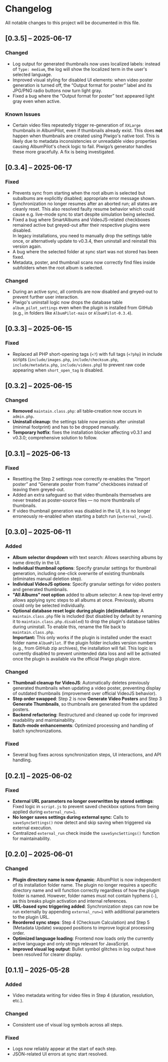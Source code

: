 # Changelog

All notable changes to this project will be documented in this file.

## [0.3.5] – 2025-06-17

### Changed
- Log output for generated thumbnails now uses localized labels: instead of `Type: medium`, the log will show the localized term in the user's selected language.
- Improved visual styling for disabled UI elements: when video poster generation is turned off, the “Output format for poster” label and its JPG/PNG radio buttons now turn light gray.
- Fixed a bug where the “Output format for poster” text appeared light gray even when active.

### Known Issues
- Certain video files repeatedly trigger re-generation of `XXLarge` thumbnails in AlbumPilot, even if thumbnails already exist. This does **not** happen when thumbnails are created using Piwigo's native tool. This is likely due to metadata inconsistencies or unreadable video properties causing AlbumPilot's check logic to fail. Piwigo’s generator handles these more gracefully. A fix is being investigated.

## [0.3.4] – 2025-06-17

### Fixed
- Prevents sync from starting when the root album is selected but subalbums are explicitly disabled; appropriate error message shown.
- Synchronization no longer resumes after an aborted run; all states are cleanly reset. This also resolved  faulty resume behavior which could cause e.g. live-mode sync to start despite simulation being selected.
- Fixed a bug where SmartAlbums and VideoJS-related checkboxes remained active but greyed-out after their respective plugins were disabled.  
  In legacy installations, you need to manually drop the settings table once, or alternatively update to v0.3.4, then uninstall and reinstall this version again.
- A bug where the selected folder at sync start was not stored has been fixed.
- Metadata, poster, and thumbnail scans now correctly find files inside subfolders when the root album is selected.

### Changed
- During an active sync, all controls are now disabled and greyed-out to prevent further user interaction.
- Piwigo's uninstall logic now drops the database table `album_pilot_settings` even when the plugin is installed from GitHub (e.g., in folders like `AlbumPilot-main` or `AlbumPilot-0.3.4`).

## [0.3.3] – 2025-06-15

### Fixed
- Replaced all PHP short-opening tags (`<?`) with full tags (`<?php`) in include scripts (`include/images.php`, `include/checksum.php`, `include/metadata.php`, `include/videos.php`) to prevent raw code appearing when `short_open_tag` is disabled.

## [0.3.2] – 2025-06-15

### Changed
- **Removed** `maintain.class.php`: all table‐creation now occurs in `admin.php`.  
- **Uninstall cleanup**: the settings table now persists after uninstall (minimal footprint) and has to be dropped manually.  
- **Temporary hotfix**: fixes the installation blocker affecting v0.3.1 and v0.3.0; comprehensive solution to follow.

## [0.3.1] – 2025-06-13

### Fixed
- Resetting the Step 2 settings now correctly re-enables the “Import poster” and “Generate poster from frame” checkboxes instead of leaving them greyed-out.
- Added an extra safeguard so that video thumbnails themselves are never treated as poster-source files — no more thumbnails of thumbnails.
- If video thumbnail generation was disabled in the UI, it is no longer erroneously re-enabled when starting a batch run (`external_run=1`).

## [0.3.0] – 2025-06-11

### Added
- **Album selector dropdown** with text search: Allows searching albums by name directly in the UI.
- **Individual thumbnail options**: Specify granular settings for thumbnail generation, including one-click overwrite of existing thumbnails (eliminates manual deletion step).
- **Individual VideoJS options**: Specify granular settings for video posters and generated thumbnails.
- **"All Albums" root option** added to album selector: A new top-level entry allows applying sync steps to all albums at once. Previously, albums could only be selected individually.
- **Optional database reset logic during plugin (de)installation**: A `maintain.class.php` file is included (but disabled by default by renaming it to `maintain.class.php.disabled`) to drop the plugin's database tables during uninstall. To enable this, rename the file back to `maintain.class.php`.  
  **Important:** This only works if the plugin is installed under the exact folder name `AlbumPilot`. If the plugin folder includes version numbers (e.g., from GitHub zip archives), the installation will fail. This logic is currently disabled to prevent unintended data loss and will be activated once the plugin is available via the official Piwigo plugin store.

### Changed
- **Thumbnail cleanup for VideoJS**: Automatically deletes previously generated thumbnails when updating a video poster, preventing display of outdated thumbnails (improvement over official VideoJS behavior).
- **Step order swapped**: Step 2 is now **Generate Video Posters** and Step 3 **Generate Thumbnails**, so thumbnails are generated from the updated posters.
- **Backend refactoring**: Restructured and cleaned up code for improved readability and maintainability.
- **Batch-mode enhancements**: Optimized processing and handling of batch synchronizations.

### Fixed
- Several bug fixes across synchronization steps, UI interactions, and API handling.

## [0.2.1] – 2025-06-02

### Fixed
- **External URL parameters no longer overwritten by stored settings**: Fixed logic in `script.js` to prevent saved checkbox options from being applied during `external_run=1`.
- **No longer saves settings during external sync**: Calls to `saveSyncSettings()` now detect and skip saving when triggered via external execution.
- Centralized `external_run` check inside the `saveSyncSettings()` function for maintainability.

## [0.2.0] – 2025-06-01

### Changed
- **Plugin directory name is now dynamic**: AlbumPilot is now independent of its installation folder name. The plugin no longer requires a specific directory name and will function correctly regardless of how the plugin folder is named. However, folder names must not contain hyphens (`-`), as this breaks plugin activation and internal references.
- **URL-based sync triggering added**: Synchronization steps can now be run externally by appending `external_run=1` with additional parameters to the plugin URL.
- **Reordered sync steps**: Step 4 (Checksum Calculation) and Step 5 (Metadata Update) swapped positions to improve logical processing order.
- **Optimized language loading**: Frontend now loads only the currently active language and only strings relevant for JavaScript.
- **Improved visual log output**: Bullet symbol glitches in log output have been resolved for clearer display.

## [0.1.1] – 2025-05-28

### Added
- Video metadata writing for video files in Step 4 (duration, resolution, etc.).

### Changed
- Consistent use of visual log symbols across all steps.

### Fixed
- Logs now reliably appear at the start of each step.
- JSON-related UI errors at sync start resolved.
